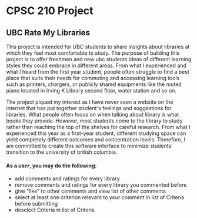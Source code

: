 # CPSC 210 Project

## UBC Rate My Libraries

This project is intended for UBC students to share insights about libraries at which they
feel most comfortable to study. The purpose of building this project is to offer freshmen and
new ubc students ideas of different learning styles they could embrace in different areas. 
From what I experienced and what I heard from the first year student, people often struggle to
find a best place that suits their needs for commuting 
and accessing learning tools such as printers,
chargers, or publicly shared equipments like the muted piano located in Irving K Library
second floor, water station and so on. 

The project piqued my interest as I have never seen a website on the internet
that has put together student's feelings and suggestions for libraries. What people often
focus on when talking about library is what books they provide. However, most
students come to the library to study rather than reaching the top of the shelves
for careful research. From what I experienced this year as a first-year student, different
studying space can yield completely different outcomes and concentration levels. Therefore,
I am committed to create this software interface to minimize students' transition
to the university of british columbia.


#### As a *user*, you may do the following:
- add comments and ratings for every library
- remove comments and ratings for every library you commented before
- give "like" to other comments and view list of other comments
- select at least one criterion relevant to your comment in list of Criteria before submitting
- deselect Criteria in list of Criteria